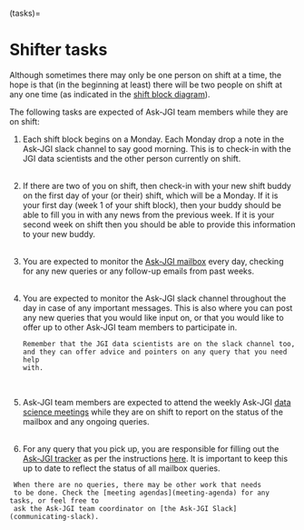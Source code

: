 (tasks)=
# Shifter tasks

Although sometimes there may only be one person on shift at a time,
the hope is that (in the beginning at least) there will be two people
on shift at any one time (as indicated in the [shift block
diagram](diagram)). 

The following tasks are expected of Ask-JGI team members while they
are on shift:

1. Each shift block begins on a Monday. Each Monday drop a note in
the Ask-JGI slack channel to say good morning. This is to check-in
with the JGI data scientists and the other person currently on shift. </br></br>

2. If there are two of you on shift, then check-in with your new shift
buddy on the first day of your (or their) shift, which will be a
Monday. If it is your first day (week 1 of your shift block), then your buddy should be able to
fill you in with any news from the previous week. If it is your second
week on shift then you should be able to provide this information to
your new buddy. </br></br>
3. You are expected to monitor the [Ask-JGI
  mailbox](https://outlook.office.com/mail/ask-jgi@bristol.ac.uk/inbox) every day, checking
   for any new queries or any follow-up emails from past weeks.
   </br></br>
4. You are expected to monitor the Ask-JGI slack channel
   throughout the day in case of any important messages. This is also
   where you can post any new queries that you would like input on, or
   that you would like to offer up to other Ask-JGI team members to
   participate in.
   ```{tip}
   Remember that the JGI data scientists are on the slack channel too,
   and they can offer advice and pointers on any query that you need help
   with.
   ```
   </br>
5. Ask-JGI team members are expected to attend the weekly Ask-JGI
[data science meetings](meetings) while they are on shift to report on
the status of the mailbox and any ongoing queries.
</br></br>
6. For any query that you pick up, you are responsible for filling out
   the [Ask-JGI
   tracker](https://uob.sharepoint.com/teams/grp-jeangoldinginstituteteam/Lists/AskJGI%20tracker/) 
   as per the instructions [here](filler). It is
   important to keep this up to date to reflect the status of all
   mailbox queries.

  ```{note}
   When there are no queries, there may be other work that needs
   to be done. Check the [meeting agendas](meeting-agenda) for any tasks, or feel free to 
   ask the Ask-JGI team coordinator on [the Ask-JGI Slack](communicating-slack).  
   ```